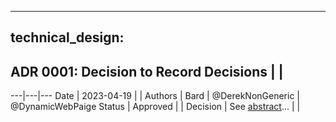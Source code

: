 ----
technical_design:
----

 ## ADR 0001: Decision to Record Decisions | |
 ---|---|---
 Date | 2023-04-19 | |
 Authors | Bard | @DerekNonGeneric | @DynamicWebPaige
 Status | Approved | | 
 Decision | See [abstract](./#abstract)&hellip; | |

<!-- More may be added. -->
